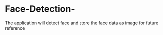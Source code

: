 # Face-Detection-
The application will detect face and store the face data as image for future reference
